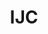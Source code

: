 ---
title: IJC
parent: events
order: 1
sitemap:
  priority: 1
  changefreq: 'weekly'

sections:

   - file: upcoming
     layout: text

   - file: past
     layout: text     
---